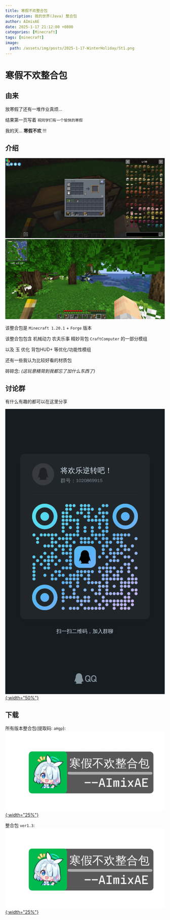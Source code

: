 ```yaml
---
title: 寒假不欢整合包
description: 我的世界(Java) 整合包
author: AImixAE
date: 2025-1-17 21:12:00 +0800
categories: [Minecraft]
tags: [minecraft]
image:
  path: /assets/img/posts/2025-1-17-WinterHoliday/St1.png
---
```


# 寒假不欢整合包

## 由来

放寒假了还有一堆作业真烦...

结果第一页写着 `祝同学们有一个愉快的寒假`

我的天... **寒假不欢** !!!

## 介绍

![St2](/assets/img/posts/2025-1-17-WinterHoliday/St2.png)
![St3](/assets/img/posts/2025-1-17-WinterHoliday/St3.png)

该整合包是 `Minecraft 1.20.1` + `Forge` 版本

该整合包包含 机械动力 农夫乐事 精妙背包 `CraftComputer` 的一部分模组

以及 玉 优化 背包HUD+ 等优化/功能性模组

还有一些我认为比较好看的材质包

碎碎念: *(这玩意精简到我都忘了加什么东西了)*

## 讨论群

有什么有趣的都可以在这里分享

[![QQgroup](/assets/img/posts/2025-1-17-WinterHoliday/QQgroup.jpg){:width="50%"}](https://qm.qq.com/q/onpi9yAH62)

## 下载

所有版本整合包(提取码: `aHgp`):
[![Arona](/assets/img/posts/2025-1-17-WinterHoliday/icon.png){:width="25%"}](https://www.123684.com/s/OHeyVv-zX4QH)

整合包 `ver1.3`:
[![Arona](/assets/img/posts/2025-1-17-WinterHoliday/icon.png){:width="25%"}](https://www.123684.com/s/OHeyVv-tX4QH)
